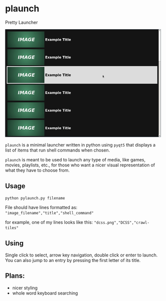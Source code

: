 # plaunch
Pretty Launcher

![preview](https://github.com/zw428/plaunch/blob/master/ex.png?raw=true)

`plaunch` is a minimal launcher written in python using `pyqt5` that displays a
list of items that run shell commands when chosen.

`plaunch` is meant to be used to launch any type of media, like games, movies,
playlists, etc., for those who want a nicer visual representation of what they
have to choose from.

## Usage

`python pylaunch.py filename`

File should have lines formatted as: `"image_filename","title","shell_command"`

for example, one of my lines looks like this: `"dcss.png","DCSS","crawl-tiles"`

## Using

Single click to select, arrow key navigation, double click or enter to launch.
You can also jump to an entry by pressing the first letter of its title.

## Plans:
- nicer styling
- whole word keyboard searching
